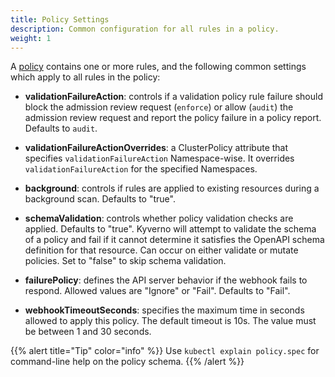 ```yaml
---
title: Policy Settings
description: Common configuration for all rules in a policy.
weight: 1
---
```


A [policy](/docs/kyverno-policies/) contains one or more rules, and the following common settings which apply to all rules in the policy:

* **validationFailureAction**: controls if a validation policy rule failure should block the admission review request (`enforce`) or allow (`audit`) the admission review request and report the policy failure in a policy report. Defaults to `audit`.

* **validationFailureActionOverrides**: a ClusterPolicy attribute that specifies `validationFailureAction` Namespace-wise. It overrides `validationFailureAction` for the specified Namespaces.

* **background**: controls if rules are applied to existing resources during a background scan. Defaults to "true".

* **schemaValidation**: controls whether policy validation checks are applied. Defaults to "true". Kyverno will attempt to validate the schema of a policy and fail if it cannot determine it satisfies the OpenAPI schema definition for that resource. Can occur on either validate or mutate policies. Set to "false" to skip schema validation.

* **failurePolicy**: defines the API server behavior if the webhook fails to respond. Allowed values are "Ignore" or "Fail". Defaults to "Fail".

* **webhookTimeoutSeconds**: specifies the maximum time in seconds allowed to apply this policy. The default timeout is 10s. The value must be between 1 and 30 seconds.

{{% alert title="Tip" color="info" %}}
Use `kubectl explain policy.spec` for command-line help on the policy schema.
{{% /alert %}}
